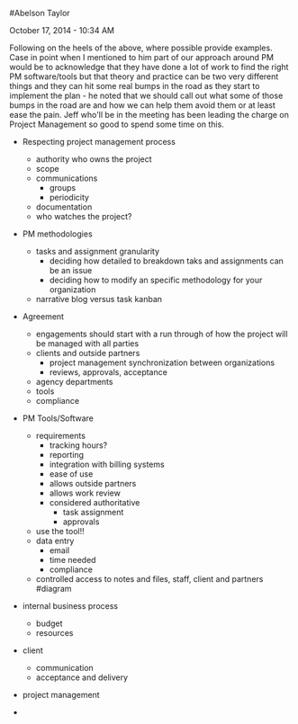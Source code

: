 #Abelson Taylor

October 17, 2014  - 10:34 AM

Following on the heels of the above, where possible provide examples.  Case in point when I mentioned to him part of our approach around PM would be to acknowledge that they have done a lot of work to find the right PM software/tools but that theory and practice can be two very different things and they can hit some real bumps in the road as they start to implement the plan - he noted that we should call out what some of those bumps in the road are and how we can help them avoid them or at least ease the pain.  Jeff who'll be in the meeting has been leading the charge on Project Management so good to spend some time on this.

* Respecting project management process 
	* authority who owns the project 
	* scope
	* communications
		* groups
		* periodicity
	* documentation
	* who watches the project?
* PM methodologies
	* tasks and assignment granularity
		* deciding how detailed to breakdown taks and assignments can be an issue
		* deciding how to modify an specific methodology for your organization
	* narrative blog versus task kanban 

* Agreement
	* engagements should start with a run through of how the project will be managed with all parties
	* clients and outside partners
		* project management synchronization between organizations 
		* reviews, approvals, acceptance 
	* agency departments
	* tools
	* compliance
* PM Tools/Software
	* requirements
		* tracking hours?
		* reporting
		* integration with billing systems
		* ease of use
		* allows outside partners
		* allows work review
		* considered authoritative
			* task assignment
			* approvals 
	* use the tool!!
	* data entry
		* email
		* time needed
		* compliance
	* controlled  access to notes and files, staff, client and partners
#diagram
* internal business process
	* budget
	* resources
* client 
	* communication
	* acceptance and delivery
* project management
* 

